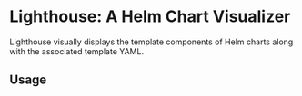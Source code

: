 # Lighthouse: A Helm Chart Visualizer

Lighthouse visually displays the template components of Helm charts along with the associated template YAML.

## Usage
